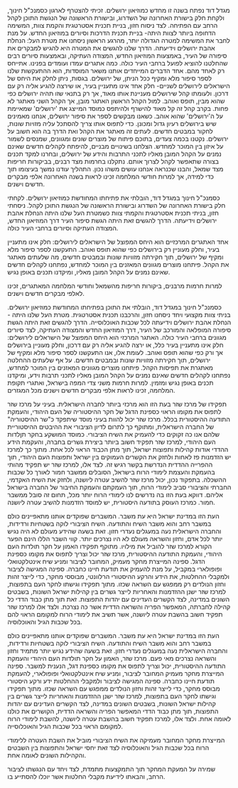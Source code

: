 מגדל דוד נפתח בשנה זו מחדש כמוזיאון ירושלים. זכיתי להצטרף לארגון כסמנכ"ל חינוך, ולקחת חלק בישורת האחרונה של השדרוג, ובישורת הראשונה של הנגשת התוכן לקהל הרחב עם הפתיחה. לצד ניסוח חזון, בניית תכנית אסטרטגית והקמת צוות, המשימה הדחופה ביותר לצוות היתה- בניית תכנית הדרכות וסיורים במוזיאון החדש. על מנת לחבר את המשימה למטרה הגדולה יותר, מהרגע הראשון ניסחנו את מטרת העל: הנחלת אהבת ירושלים וידיעתה. הדרך שלנו להגשים את המטרה היא להגיש למבקרים את סיפורה של העיר, באמצעות המוזיאון החדש, המצודה העתיקה, ובאמצעות סיורים רבים שהחלטנו להוציא לפועל ברחבי העיר כולה. כמה אתגרים עמדו ועומדים בפנינו. אתייחס רק לאחד מהם. אחד הדברים המייחדים אותנו משאר המוסדות, הוא ההתעקשות שלנו לספר סיפור מלא ומקיף ככל הניתן, של ירושלים. בגסות, ניתן לחלק את היחס של הישראלים לירושלים לשניים- חלק אחד אינו מתעניין בעיר, או שירצה להגיע אליה רק עם דרכון. ולעומתו קהל שירושלים מעניינת אותו מאוד, אך רק בתנאי שזו תהיה ירושלים כפי שהוא מבין, תופס ואוהב. למול הקהל הראשון האתגר מובן, אך הקהל השני מאתגר לא פחות. בקרב קהל זה קל מאוד להישרף ולהיתפס כמוסד המייצג את 'ירושלים' שמאיימת על ה'ירושלים' שהוא אוהב. כשאנו מבקשים לספר את סיפור ירושלים, אנחנו מאמינים שיש בירושלים רעיון גדול ומכונן. כדי לתפוס אותו צריך להסתכל עליה מזויות שונות, לחקור במבטים חדשים. לעתים זה מאתגר את הקהל ואת הדרך בה הוא חשוב על ירושלים. 
נקטנו בכמה צעדים, בתוכם פיתוח של מוצרים שונים ומגוונים, שמנסים לשמור על איזון בין המוכר למחדש. הצלחנו בשינויים מבניים, להיפתח לקהלים חדשים שאינם נמנים על הקהל המובן מאליו לתכני התרבות והידע של ירושלים, ובחרנו למקד תכנים בצורה שתאפשר לקהל לצרוך אותם.
נתקלנו בחרמות מצד רבנים, בביקורות חריפות מצד שמאל, והבנו שכנראה אנחנו עושים משהו נכון. התהליך עודנו נמשך בעיצומו תוך כדי למידה, אך למרות חודשי המלחמה זכינו לראות בשנה האחרונה אלפי מבקרים חדשים וישנים.





כסמנכ"ל חינוך במגדל דוד, הובלתי את פתיחתו המחודשת כמוזיאון ירושלים. לקחתי חלק בישורת האחרונה של השדרוג ובישורת הראשונה של הנגשת התוכן לקהל. ניסחתי חזון, בניתי תכנית אסטרטגית והקמתי צוות כשמטרת העל שלנו היתה הנחלת אהבת ירושלים וידיעתה. הדרך להגשים זאת היתה הגשת סיפור העיר דרך המוזיאון החדש, המצודה העתיקה וסיורים ברחבי העיר כולה.

אחד האתגרים המרכזיים הוא היחס המפוצל של הישראלים לירושלים: חלק אינו מתעניין בעיר, וחלק מעוניין רק בירושלים כפי שהוא תופס ואוהב. התעקשנו לספר סיפור מלא ומקיף של ירושלים, תוך חקירתה מזוויות שונות ובמבטים חדשים, מה שלעתים מאתגר את הקהל. פיתחנו מוצרים מגוונים המאזנים בין המוכר למחדש, נפתחנו לקהלים חדשים שאינם נמנים על הקהל המובן מאליו, ומיקדנו תכנים באופן נגיש.

למרות חרמות מרבנים, ביקורות חריפות מהשמאל וחודשי המלחמה המאתגרים, זכינו לאלפי מבקרים חדשים וישנים.

כסמנכ"ל חינוך במגדל דוד, הובלתי את התוכן בפתיחתו המחודשת כמוזיאון ירושלים. בניתי צוות מקצועי ויחד ניסחנו חזון, והרכבנו תכנית אסטרטגית. מטרת העל שלנו היתה - הנחלת אהבת ירושלים וידיעתה לכל שכבות האוכלוסייה. הדרך להגשים זאת היתה הגשת סיפורה המופלאה והמורכב של העיר, דרך המוזיאון החדש והמצודה העתיקה, לצד סיורים מגוונים ברחבי העיר כולה. האתגר המרכזי הוא היחס המפוצל של הישראלים לירושלים: חלק אינו מתעניין בעיר כלל, או ירצה להגיע אליה רק עם דרכון, וחלק מעוניין בירושלים אך ורק כפי שהוא תופס ואוהב. לעומת אלו, אנו התעקשנו לספר סיפור מלא ומקיף של ירושלים, תוך חקירתה מזוויות שונות ובמבטים חדשים. על אף שלעתים ההחלטה מאתגרת את תפיסות הקהל. פיתחנו מוצרים מגוונים המאזנים בין המוכר למחדש, נפתחנו לקהלים חדשים שאינם נמנים על הקהל המובן מאליו לתכני תרבות וידע, ומיקדנו תכנים באופן נגיש ומזמין. למרות חרמות משני צדי המפה בישראל, ואתגרי תקופת המלחמה, זכינו לראות אלפי מבקרים חדשים וישנים מכל המגזרים.



תפקידו של מרכז שזר בעת הזו הוא מרכזי ביותר לחברה הישראלית. בעיני על מרכז שזר לתפוס את מקומו הראוי כספינת הדגל של חקר ההיסטוריה של העם היהודי, והעמקת התודעה ההיסטורית בכלל. מרכז שזר יכול להוות בעיני מוסד שיתפקד כ"שר ההיסטוריה" של החברה הישראלית, ומתוקף כך לתרום לדיון הציבורי את ההיבטים ההיסטוריית שלהם אנו כה זקוקים כדי להעמיק את השיח הציבורי. כמוסד המושקע בחקר תןלדות העם היהודי, למרכז שזר תפקיד חשוב ביותר ביצירת גשרים בחברה, והעקמת הידע ההדדי אודות קהילות ותפוצות ישראל, תוך מתן הכבוד הראוי לכל אחת. מתוך כך למרכז יש הזדמנות פז לאחות ולחזק את הקשרים העמוקים בין ישראל ותפוצות העם היהודי, תוך ההפרייה ההדדית הנדרשת בקשר רגיש זה. לצד אלו, למרכז שזר יש תפקיד מהותי בהעמקת והעצמת לימודי הרוח בישראל, הסובלים ממשבר חמור לאורך כל שכבות ההשכלה. בתפקוד נכון, יכול מרכז שזר להשיב עטרה ליושנה, ולחזק את השיח האקדמי, החברתי והציבורי סביב לימודי הרוח, תוך העמקתם והעמקת החיבור של החברה בישראל אליהם. דווקא בעת הזו בה נדרשים לנו לימודי הרוח יותר מכל, תחום זה סובל ממשבר חמור. כמרכז העוסק בתודעה היסטורית, יש למוסד הזדמנות להשיב עטרה ליושנה.



העת הזו במדינת ישראל היא עת משבר. המשברים שפוקדים אותנו מתאפיינים כולם במשבר רחב והוא משבר השיח והתודעה. השיח הציבורי לוקה בשטחיות ורדידות, והחברה הישראלית נעה במעגלים נעדרי חזון. זאת בשעה שהידע מעולם לא היה נגיש יותר לכל אדם, וחזון והשראה מעולם לא היו נצרכים יותר.
קווי השבר הללו הינם הפער הקורא למרכז שזר להוביל את מילויו. מתוקף תפקידו האמון על חקר תולדות העם היהודי, והעמקת התודעה ההיסטורית, מרכז שזר יכול וצריך לתפוס את מקומו כספינת הדגל. ספינה המייצרת מחקר מעמיק, המחובר לציבור ומניע שיח אינטלקטואלי ופופולארי במקביל, על מנת להעמיק את תודעת חיינו כחברה. ספינה המגישה לציבור ולמקבלי ההחלטות, את הידע והרקע ההיסטורי הרלוונטי, מבוססי מחקר, כדי לייצר זהות וחזון הנולדים רק ממפגש עם השראה שכזו. מתוך תפקידו וגישתו לחקר העם בתפוצות, למרכז שזר ישנן ההזדמנות והאחריות לייצר גשרים בין קהילות ישראל השונות, בשבטים השונים במדינה, לצד הקשרים העדינים עם יהדות התפוצות. זאת תוך מתן כבוד הדדי כל קהילה לחברתה, המאפשר הפריה והשראה הדדית אשר כה נצרכת. ולצד אלו למרכז שזר תפקיד חשוב בהשבת עטרה ליושנה, אשר תשיב את לימודי הרוח למקומם הראוי להם בכל שכבות הגיל והאוכלוסיה.

העת הזו במדינת ישראל היא עת משבר. המשברים שפוקדים אותנו מתאפיינים כולם במשבר רחב והוא משבר השיח והתודעה. השיח הציבורי לוקה בשטחיות ורדידות, והחברה הישראלית נעה במעגלים נעדרי חזון. זאת בשעה שהידע נגיש יותר מתמיד וחזון והשראה נצרכים מאי פעם. מרכז שזר, האמון על חקר תולדות העם היהודי והעמקת התודעה ההיסטורית, יכול וצריך לתפוס את מקומו כספינת דגל, הנענית למשבר. ספינה המייצרת מחקר מעמיק המחובר לציבור, ומניע שיח אינטלקטואלי ופופולארי, להעמקת תודעת חיינו כחברה. ספינה המגישה לציבור ולמקבלי ההחלטות ידע ורקע היסטורי מבוסס מחקר, כדי לייצר זהות וחזון הנולדים ממפגש עם השראה שכזו. מתוך תפקידו וגישתו לחקר העם בתפוצות, למרכז שזר ישנן ההזדמנות והאחריות לייצר גשרים בין קהילות ישראל השונות, בשבטים השונים במדינה, לצד הקשרים העדינים עם יהדות התפוצות, תוך מתן כבוד הדדי המאפשר הפריה והשראה הדדית, הקושרים את כולנו לאומה אחת. ולצד אלו, למרכז תפקיד חשוב בהשבת עטרה ליושנה, להשבת לימודי הרוח למקומם הראוי בכל שכבות הגיל והאוכלוסייה.


המייצרת מחקר המחובר 
מעמיקה את השיח הציבורי
מוביל את השבת העטרה ללימודי הרוח בכל שכבות הגיל והאוכלוסיה
לצד זאת יחסי ישראל והתפוצות
בין השבטים והקהילות השונים לאומה אחת.

שמירה על המעקת המחקר תוך התמקצעות מתמדת, לצד ויחד עם הנגשתו לציבור הרחב, והבאתו לידיעת מקבלי החלטות אשר יוכלו להסתייע בו.